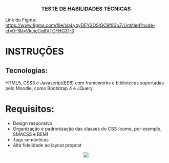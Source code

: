 <h3 align="center"> TESTE DE HABILIDADES TÉCNICAS </h3>

Link do Figma: https://www.figma.com/file/xIaLybyDEY3OSlGC9f83bZ/Untitled?node-id=0-1&t=VkcjcCq6VTCFHG31-0

# INSTRUÇÕES
## Tecnologias:
HTML5, CSS3 e Javascript(ES6) com frameworks e bibliotecas suportadas pelo Moodle,
como Bootstrap 4 e JQuery

# Requisitos:
  - Design responsivo
  - Organização e padronização das classes do CSS (como, por exemplo, SMACSS e BEM)
  - Tags semânticas
  - Alta fidelidade ao layout propost

<p align="center">
<img src="http://img.shields.io/static/v1?label=STATUS&message=EM%20DESENVOLVIMENTO&color=GREEN&style=for-the-badge"/>
</p>